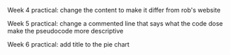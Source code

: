 Week 4 practical:
change the content to make it differ from rob's website

Week 5 practical:
change a commented line that says what the code dose
make the pseudocode more descriptive

Week 6 practical:
add title to the pie chart